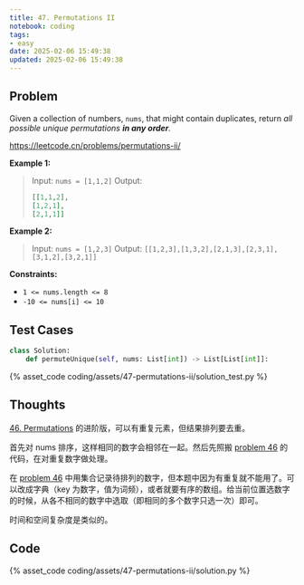 ```yaml
---
title: 47. Permutations II
notebook: coding
tags:
- easy
date: 2025-02-06 15:49:38
updated: 2025-02-06 15:49:38
---
```

## Problem

Given a collection of numbers, `nums`, that might contain duplicates, return _all possible unique permutations **in any order**._

<https://leetcode.cn/problems/permutations-ii/>

**Example 1:**

> Input: `nums = [1,1,2]`
> Output:
>
> ``` json
> [[1,1,2],
> [1,2,1],
> [2,1,1]]
> ```

**Example 2:**

> Input: `nums = [1,2,3]`
> Output: `[[1,2,3],[1,3,2],[2,1,3],[2,3,1],[3,1,2],[3,2,1]]`

**Constraints:**

- `1 <= nums.length <= 8`
- `-10 <= nums[i] <= 10`

## Test Cases

``` python
class Solution:
    def permuteUnique(self, nums: List[int]) -> List[List[int]]:
```

{% asset_code coding/assets/47-permutations-ii/solution_test.py %}

## Thoughts

[46. Permutations](46-permutations) 的进阶版，可以有重复元素，但结果排列要去重。

首先对 nums 排序，这样相同的数字会相邻在一起。然后先照搬 [problem 46](46-permutations) 的代码，在对重复数字做处理。

在 [problem 46](46-permutations) 中用集合记录待排列的数字，但本题中因为有重复就不能用了。可以改成字典（key 为数字，值为词频），或者就要有序的数组。给当前位置选数字的时候，从各不相同的数字中选取（即相同的多个数字只选一次）即可。

时间和空间复杂度是类似的。

## Code

{% asset_code coding/assets/47-permutations-ii/solution.py %}
